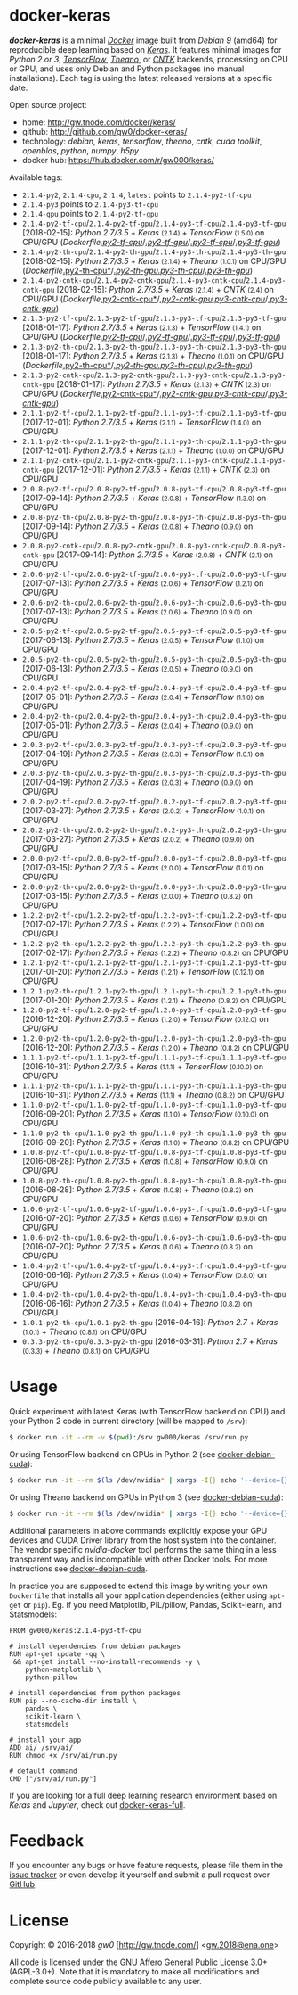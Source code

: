 docker-keras
============

***docker-keras*** is a minimal [*Docker*](http://www.docker.com/) image built from *Debian 9* (amd64) for reproducible deep learning based on [*Keras*](http://keras.io/). It features minimal images for *Python 2 or 3*, [*TensorFlow*](http://www.tensorflow.org/), [*Theano*](http://deeplearning.net/software/theano/), or [*CNTK*](https://docs.microsoft.com/en-us/cognitive-toolkit/) backends, processing on CPU or GPU, and uses only Debian and Python packages (no manual installations). Each tag is using the latest released versions at a specific date.

Open source project:

- <i class="fa fa-fw fa-home"></i> home: <http://gw.tnode.com/docker/keras/>
- <i class="fa fa-fw fa-github-square"></i> github: <http://github.com/gw0/docker-keras/>
- <i class="fa fa-fw fa-laptop"></i> technology: *debian*, *keras*, *tensorflow*, *theano*, *cntk*, *cuda toolkit*, *openblas*, *python*, *numpy*, *h5py*
- <i class="fa fa-fw fa-database"></i> docker hub: <https://hub.docker.com/r/gw000/keras/>

Available tags:

- `2.1.4-py2`, `2.1.4-cpu`, `2.1.4`, `latest` points to `2.1.4-py2-tf-cpu`
- `2.1.4-py3` points to `2.1.4-py3-tf-cpu`
- `2.1.4-gpu` points to `2.1.4-py2-tf-gpu`
- `2.1.4-py2-tf-cpu`/`2.1.4-py2-tf-gpu`/`2.1.4-py3-tf-cpu`/`2.1.4-py3-tf-gpu` [2018-02-15]: *Python 2.7/3.5* + *Keras* <small>(2.1.4)</small> + *TensorFlow* <small>(1.5.0)</small> on CPU/GPU (*Dockerfile*[*.py2-tf-cpu*](http://github.com/gw0/docker-keras/blob/master/Dockerfile.py2-tf-cpu)/[*.py2-tf-gpu*](http://github.com/gw0/docker-keras/blob/master/Dockerfile.py2-tf-gpu)/[*.py3-tf-cpu*](http://github.com/gw0/docker-keras/blob/master/Dockerfile.py3-tf-cpu)/[*.py3-tf-gpu*](http://github.com/gw0/docker-keras/blob/master/Dockerfile.py3-tf-gpu))
- `2.1.4-py2-th-cpu`/`2.1.4-py2-th-gpu`/`2.1.4-py3-th-cpu`/`2.1.4-py3-th-gpu` [2018-02-15]: *Python 2.7/3.5* + *Keras* <small>(2.1.4)</small> + *Theano* <small>(1.0.1)</small> on CPU/GPU (*Dockerfile*[.py2-th-cpu*](http://github.com/gw0/docker-keras/blob/master/Dockerfile.py2-th-cpu)/[*.py2-th-gpu*](http://github.com/gw0/docker-keras/blob/master/Dockerfile.py2-th-gpu)[*.py3-th-cpu*](http://github.com/gw0/docker-keras/blob/master/Dockerfile.py3-th-cpu)/[*.py3-th-gpu*](http://github.com/gw0/docker-keras/blob/master/Dockerfile.py3-th-gpu))
- `2.1.4-py2-cntk-cpu`/`2.1.4-py2-cntk-gpu`/`2.1.4-py3-cntk-cpu`/`2.1.4-py3-cntk-gpu` [2018-02-15]: *Python 2.7/3.5* + *Keras* <small>(2.1.4)</small> + *CNTK* <small>(2.4)</small> on CPU/GPU (*Dockerfile*[.py2-cntk-cpu*](http://github.com/gw0/docker-keras/blob/master/Dockerfile.py2-cntk-cpu)/[*.py2-cntk-gpu*](http://github.com/gw0/docker-keras/blob/master/Dockerfile.py2-cntk-gpu)[*.py3-cntk-cpu*](http://github.com/gw0/docker-keras/blob/master/Dockerfile.py3-cntk-cpu)/[*.py3-cntk-gpu*](http://github.com/gw0/docker-keras/blob/master/Dockerfile.py3-cntk-gpu))
- `2.1.3-py2-tf-cpu`/`2.1.3-py2-tf-gpu`/`2.1.3-py3-tf-cpu`/`2.1.3-py3-tf-gpu` [2018-01-17]: *Python 2.7/3.5* + *Keras* <small>(2.1.3)</small> + *TensorFlow* <small>(1.4.1)</small> on CPU/GPU (*Dockerfile*[*.py2-tf-cpu*](http://github.com/gw0/docker-keras/blob/master/Dockerfile.py2-tf-cpu)/[*.py2-tf-gpu*](http://github.com/gw0/docker-keras/blob/master/Dockerfile.py2-tf-gpu)/[*.py3-tf-cpu*](http://github.com/gw0/docker-keras/blob/master/Dockerfile.py3-tf-cpu)/[*.py3-tf-gpu*](http://github.com/gw0/docker-keras/blob/master/Dockerfile.py3-tf-gpu))
- `2.1.3-py2-th-cpu`/`2.1.3-py2-th-gpu`/`2.1.3-py3-th-cpu`/`2.1.3-py3-th-gpu` [2018-01-17]: *Python 2.7/3.5* + *Keras* <small>(2.1.3)</small> + *Theano* <small>(1.0.1)</small> on CPU/GPU (*Dockerfile*[.py2-th-cpu*](http://github.com/gw0/docker-keras/blob/master/Dockerfile.py2-th-cpu)/[*.py2-th-gpu*](http://github.com/gw0/docker-keras/blob/master/Dockerfile.py2-th-gpu)[*.py3-th-cpu*](http://github.com/gw0/docker-keras/blob/master/Dockerfile.py3-th-cpu)/[*.py3-th-gpu*](http://github.com/gw0/docker-keras/blob/master/Dockerfile.py3-th-gpu))
- `2.1.3-py2-cntk-cpu`/`2.1.3-py2-cntk-gpu`/`2.1.3-py3-cntk-cpu`/`2.1.3-py3-cntk-gpu` [2018-01-17]: *Python 2.7/3.5* + *Keras* <small>(2.1.3)</small> + *CNTK* <small>(2.3)</small> on CPU/GPU (*Dockerfile*[.py2-cntk-cpu*](http://github.com/gw0/docker-keras/blob/master/Dockerfile.py2-cntk-cpu)/[*.py2-cntk-gpu*](http://github.com/gw0/docker-keras/blob/master/Dockerfile.py2-cntk-gpu)[*.py3-cntk-cpu*](http://github.com/gw0/docker-keras/blob/master/Dockerfile.py3-cntk-cpu)/[*.py3-cntk-gpu*](http://github.com/gw0/docker-keras/blob/master/Dockerfile.py3-cntk-gpu))
- `2.1.1-py2-tf-cpu`/`2.1.1-py2-tf-gpu`/`2.1.1-py3-tf-cpu`/`2.1.1-py3-tf-gpu` [2017-12-01]: *Python 2.7/3.5* + *Keras* <small>(2.1.1)</small> + *TensorFlow* <small>(1.4.0)</small> on CPU/GPU
- `2.1.1-py2-th-cpu`/`2.1.1-py2-th-gpu`/`2.1.1-py3-th-cpu`/`2.1.1-py3-th-gpu` [2017-12-01]: *Python 2.7/3.5* + *Keras* <small>(2.1.1)</small> + *Theano* <small>(1.0.0)</small> on CPU/GPU
- `2.1.1-py2-cntk-cpu`/`2.1.1-py2-cntk-gpu`/`2.1.1-py3-cntk-cpu`/`2.1.1-py3-cntk-gpu` [2017-12-01]: *Python 2.7/3.5* + *Keras* <small>(2.1.1)</small> + *CNTK* <small>(2.3)</small> on CPU/GPU
- `2.0.8-py2-tf-cpu`/`2.0.8-py2-tf-gpu`/`2.0.8-py3-tf-cpu`/`2.0.8-py3-tf-gpu` [2017-09-14]: *Python 2.7/3.5* + *Keras* <small>(2.0.8)</small> + *TensorFlow* <small>(1.3.0)</small> on CPU/GPU
- `2.0.8-py2-th-cpu`/`2.0.8-py2-th-gpu`/`2.0.8-py3-th-cpu`/`2.0.8-py3-th-gpu` [2017-09-14]: *Python 2.7/3.5* + *Keras* <small>(2.0.8)</small> + *Theano* <small>(0.9.0)</small> on CPU/GPU
- `2.0.8-py2-cntk-cpu`/`2.0.8-py2-cntk-gpu`/`2.0.8-py3-cntk-cpu`/`2.0.8-py3-cntk-gpu` [2017-09-14]: *Python 2.7/3.5* + *Keras* <small>(2.0.8)</small> + *CNTK* <small>(2.1)</small> on CPU/GPU
- `2.0.6-py2-tf-cpu`/`2.0.6-py2-tf-gpu`/`2.0.6-py3-tf-cpu`/`2.0.6-py3-tf-gpu` [2017-07-13]: *Python 2.7/3.5* + *Keras* <small>(2.0.6)</small> + *TensorFlow* <small>(1.2.1)</small> on CPU/GPU
- `2.0.6-py2-th-cpu`/`2.0.6-py2-th-gpu`/`2.0.6-py3-th-cpu`/`2.0.6-py3-th-gpu` [2017-07-13]: *Python 2.7/3.5* + *Keras* <small>(2.0.6)</small> + *Theano* <small>(0.9.0)</small> on CPU/GPU
- `2.0.5-py2-tf-cpu`/`2.0.5-py2-tf-gpu`/`2.0.5-py3-tf-cpu`/`2.0.5-py3-tf-gpu` [2017-06-13]: *Python 2.7/3.5* + *Keras* <small>(2.0.5)</small> + *TensorFlow* <small>(1.1.0)</small> on CPU/GPU
- `2.0.5-py2-th-cpu`/`2.0.5-py2-th-gpu`/`2.0.5-py3-th-cpu`/`2.0.5-py3-th-gpu` [2017-06-13]: *Python 2.7/3.5* + *Keras* <small>(2.0.5)</small> + *Theano* <small>(0.9.0)</small> on CPU/GPU
- `2.0.4-py2-tf-cpu`/`2.0.4-py2-tf-gpu`/`2.0.4-py3-tf-cpu`/`2.0.4-py3-tf-gpu` [2017-05-01]: *Python 2.7/3.5* + *Keras* <small>(2.0.4)</small> + *TensorFlow* <small>(1.1.0)</small> on CPU/GPU
- `2.0.4-py2-th-cpu`/`2.0.4-py2-th-gpu`/`2.0.4-py3-th-cpu`/`2.0.4-py3-th-gpu` [2017-05-01]: *Python 2.7/3.5* + *Keras* <small>(2.0.4)</small> + *Theano* <small>(0.9.0)</small> on CPU/GPU
- `2.0.3-py2-tf-cpu`/`2.0.3-py2-tf-gpu`/`2.0.3-py3-tf-cpu`/`2.0.3-py3-tf-gpu` [2017-04-19]: *Python 2.7/3.5* + *Keras* <small>(2.0.3)</small> + *TensorFlow* <small>(1.0.1)</small> on CPU/GPU
- `2.0.3-py2-th-cpu`/`2.0.3-py2-th-gpu`/`2.0.3-py3-th-cpu`/`2.0.3-py3-th-gpu` [2017-04-19]: *Python 2.7/3.5* + *Keras* <small>(2.0.3)</small> + *Theano* <small>(0.9.0)</small> on CPU/GPU
- `2.0.2-py2-tf-cpu`/`2.0.2-py2-tf-gpu`/`2.0.2-py3-tf-cpu`/`2.0.2-py3-tf-gpu` [2017-03-27]: *Python 2.7/3.5* + *Keras* <small>(2.0.2)</small> + *TensorFlow* <small>(1.0.1)</small> on CPU/GPU
- `2.0.2-py2-th-cpu`/`2.0.2-py2-th-gpu`/`2.0.2-py3-th-cpu`/`2.0.2-py3-th-gpu` [2017-03-27]: *Python 2.7/3.5* + *Keras* <small>(2.0.2)</small> + *Theano* <small>(0.9.0)</small> on CPU/GPU
- `2.0.0-py2-tf-cpu`/`2.0.0-py2-tf-gpu`/`2.0.0-py3-tf-cpu`/`2.0.0-py3-tf-gpu` [2017-03-15]: *Python 2.7/3.5* + *Keras* <small>(2.0.0)</small> + *TensorFlow* <small>(1.0.1)</small> on CPU/GPU
- `2.0.0-py2-th-cpu`/`2.0.0-py2-th-gpu`/`2.0.0-py3-th-cpu`/`2.0.0-py3-th-gpu` [2017-03-15]: *Python 2.7/3.5* + *Keras* <small>(2.0.0)</small> + *Theano* <small>(0.8.2)</small> on CPU/GPU
- `1.2.2-py2-tf-cpu`/`1.2.2-py2-tf-gpu`/`1.2.2-py3-tf-cpu`/`1.2.2-py3-tf-gpu` [2017-02-17]: *Python 2.7/3.5* + *Keras* <small>(1.2.2)</small> + *TensorFlow* <small>(1.0.0)</small> on CPU/GPU
- `1.2.2-py2-th-cpu`/`1.2.2-py2-th-gpu`/`1.2.2-py3-th-cpu`/`1.2.2-py3-th-gpu` [2017-02-17]: *Python 2.7/3.5* + *Keras* <small>(1.2.2)</small> + *Theano* <small>(0.8.2)</small> on CPU/GPU
- `1.2.1-py2-tf-cpu`/`1.2.1-py2-tf-gpu`/`1.2.1-py3-tf-cpu`/`1.2.1-py3-tf-gpu` [2017-01-20]: *Python 2.7/3.5* + *Keras* <small>(1.2.1)</small> + *TensorFlow* <small>(0.12.1)</small> on CPU/GPU
- `1.2.1-py2-th-cpu`/`1.2.1-py2-th-gpu`/`1.2.1-py3-th-cpu`/`1.2.1-py3-th-gpu` [2017-01-20]: *Python 2.7/3.5* + *Keras* <small>(1.2.1)</small> + *Theano* <small>(0.8.2)</small> on CPU/GPU
- `1.2.0-py2-tf-cpu`/`1.2.0-py2-tf-gpu`/`1.2.0-py3-tf-cpu`/`1.2.0-py3-tf-gpu` [2016-12-20]: *Python 2.7/3.5* + *Keras* <small>(1.2.0)</small> + *TensorFlow* <small>(0.12.0)</small> on CPU/GPU
- `1.2.0-py2-th-cpu`/`1.2.0-py2-th-gpu`/`1.2.0-py3-th-cpu`/`1.2.0-py3-th-gpu` [2016-12-20]: *Python 2.7/3.5* + *Keras* <small>(1.2.0)</small> + *Theano* <small>(0.8.2)</small> on CPU/GPU
- `1.1.1-py2-tf-cpu`/`1.1.1-py2-tf-gpu`/`1.1.1-py3-tf-cpu`/`1.1.1-py3-tf-gpu` [2016-10-31]: *Python 2.7/3.5* + *Keras* <small>(1.1.1)</small> + *TensorFlow* <small>(0.10.0)</small> on CPU/GPU
- `1.1.1-py2-th-cpu`/`1.1.1-py2-th-gpu`/`1.1.1-py3-th-cpu`/`1.1.1-py3-th-gpu` [2016-10-31]: *Python 2.7/3.5* + *Keras* <small>(1.1.1)</small> + *Theano* <small>(0.8.2)</small> on CPU/GPU
- `1.1.0-py2-tf-cpu`/`1.1.0-py2-tf-gpu`/`1.1.0-py3-tf-cpu`/`1.1.0-py3-tf-gpu` [2016-09-20]: *Python 2.7/3.5* + *Keras* <small>(1.1.0)</small> + *TensorFlow* <small>(0.10.0)</small> on CPU/GPU
- `1.1.0-py2-th-cpu`/`1.1.0-py2-th-gpu`/`1.1.0-py3-th-cpu`/`1.1.0-py3-th-gpu` [2016-09-20]: *Python 2.7/3.5* + *Keras* <small>(1.1.0)</small> + *Theano* <small>(0.8.2)</small> on CPU/GPU
- `1.0.8-py2-tf-cpu`/`1.0.8-py2-tf-gpu`/`1.0.8-py3-tf-cpu`/`1.0.8-py3-tf-gpu` [2016-08-28]: *Python 2.7/3.5* + *Keras* <small>(1.0.8)</small> + *TensorFlow* <small>(0.9.0)</small> on CPU/GPU
- `1.0.8-py2-th-cpu`/`1.0.8-py2-th-gpu`/`1.0.8-py3-th-cpu`/`1.0.8-py3-th-gpu` [2016-08-28]: *Python 2.7/3.5* + *Keras* <small>(1.0.8)</small> + *Theano* <small>(0.8.2)</small> on CPU/GPU
- `1.0.6-py2-tf-cpu`/`1.0.6-py2-tf-gpu`/`1.0.6-py3-tf-cpu`/`1.0.6-py3-tf-gpu` [2016-07-20]: *Python 2.7/3.5* + *Keras* <small>(1.0.6)</small> + *TensorFlow* <small>(0.9.0)</small> on CPU/GPU
- `1.0.6-py2-th-cpu`/`1.0.6-py2-th-gpu`/`1.0.6-py3-th-cpu`/`1.0.6-py3-th-gpu` [2016-07-20]: *Python 2.7/3.5* + *Keras* <small>(1.0.6)</small> + *Theano* <small>(0.8.2)</small> on CPU/GPU
- `1.0.4-py2-tf-cpu`/`1.0.4-py2-tf-gpu`/`1.0.4-py3-tf-cpu`/`1.0.4-py3-tf-gpu` [2016-06-16]: *Python 2.7/3.5* + *Keras* <small>(1.0.4)</small> + *TensorFlow* <small>(0.8.0)</small> on CPU/GPU
- `1.0.4-py2-th-cpu`/`1.0.4-py2-th-gpu`/`1.0.4-py3-th-cpu`/`1.0.4-py3-th-gpu` [2016-06-16]: *Python 2.7/3.5* + *Keras* <small>(1.0.4)</small> + *Theano* <small>(0.8.2)</small> on CPU/GPU
- `1.0.1-py2-th-cpu`/`1.0.1-py2-th-gpu` [2016-04-16]: *Python 2.7* + *Keras* <small>(1.0.1)</small> + *Theano* <small>(0.8.1)</small> on CPU/GPU
- `0.3.3-py2-th-cpu`/`0.3.3-py2-th-gpu` [2016-03-31]: *Python 2.7* + *Keras* <small>(0.3.3)</small> + *Theano* <small>(0.8.1)</small> on CPU/GPU


Usage
=====

Quick experiment with latest Keras (with TensorFlow backend on CPU) and your Python 2 code in current directory (will be mapped to `/srv`):

```bash
$ docker run -it --rm -v $(pwd):/srv gw000/keras /srv/run.py
```

Or using TensorFlow backend on GPUs in Python 2 (see [docker-debian-cuda](http://gw.tnode.com/docker/debian-cuda/)):

```bash
$ docker run -it --rm $(ls /dev/nvidia* | xargs -I{} echo '--device={}') $(ls /usr/lib/*-linux-gnu/{libcuda,libnvidia}* | xargs -I{} echo '-v {}:{}:ro') -v $(pwd):/srv gw000/keras:2.1.4-py2-tf-gpu /srv/run.py
```

Or using Theano backend on GPUs in Python 3 (see [docker-debian-cuda](http://gw.tnode.com/docker/debian-cuda/)):

```bash
$ docker run -it --rm $(ls /dev/nvidia* | xargs -I{} echo '--device={}') $(ls /usr/lib/*-linux-gnu/{libcuda,libnvidia}* | xargs -I{} echo '-v {}:{}:ro') -v $(pwd):/srv gw000/keras:2.1.4-py3-th-gpu /srv/run.py
```

Additional parameters in above commands explicitly expose your GPU devices and CUDA Driver library from the host system into the container. The vendor specific *nvidia-docker* tool performs the same thing in a less transparent way and is incompatible with other Docker tools. For more instructions see [docker-debian-cuda](http://gw.tnode.com/docker/debian-cuda/).

In practice you are supposed to extend this image by writing your own `Dockerfile` that installs all your application dependencies (either using `apt-get` or `pip`). Eg. if you need Matplotlib, PIL/pillow, Pandas, Scikit-learn, and Statsmodels:

```
FROM gw000/keras:2.1.4-py3-tf-cpu

# install dependencies from debian packages
RUN apt-get update -qq \
 && apt-get install --no-install-recommends -y \
    python-matplotlib \
    python-pillow

# install dependencies from python packages
RUN pip --no-cache-dir install \
    pandas \
    scikit-learn \
    statsmodels

# install your app
ADD ai/ /srv/ai/
RUN chmod +x /srv/ai/run.py

# default command
CMD ["/srv/ai/run.py"]
```

If you are looking for a full deep learning research environment based on *Keras* and *Jupyter*, check out [docker-keras-full](http://gw.tnode.com/docker/keras-full/).


Feedback
========

If you encounter any bugs or have feature requests, please file them in the [issue tracker](http://github.com/gw0/docker-keras/issues/) or even develop it yourself and submit a pull request over [GitHub](http://github.com/gw0/docker-keras/).


License
=======

Copyright &copy; 2016-2018 *gw0* [<http://gw.tnode.com/>] &lt;<gw.2018@ena.one>&gt;

All code is licensed under the [GNU Affero General Public License 3.0+](LICENSE_AGPL-3.0.txt) (AGPL-3.0+). Note that it is mandatory to make all modifications and complete source code publicly available to any user.
